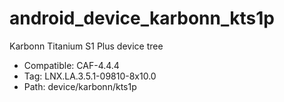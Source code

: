 # android_device_karbonn_kts1p
Karbonn Titanium S1 Plus device tree
- Compatible: CAF-4.4.4
- Tag: LNX.LA.3.5.1-09810-8x10.0
- Path: device/karbonn/kts1p